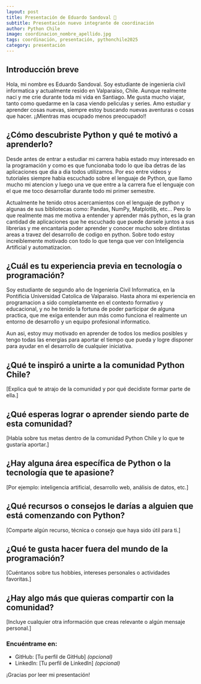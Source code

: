 ```yaml
---
layout: post
title: Presentación de Eduardo Sandoval 🎉
subtitle: Presentación nuevo integrante de coordinación
author: Python Chile
image: coordinacion_nombre_apellido.jpg
tags: coordinación, presentación, pythonchile2025
category: presentación
---
```


## Introducción breve

Hola, mi nombre es Eduardo Sandoval. Soy estudiante de ingenieria civil informatica y actualmente resido en Valparaiso, Chile. Aunque realmente naci y me crie durante toda mi vida en Santiago. Me gusta mucho viajar, tanto como quedarme en la casa viendo peliculas y series. Amo estudiar y aprender cosas nuevas, siempre estoy buscando nuevas aventuras o cosas que hacer. ¡¡Mientras mas ocupado menos preocupado!!

## ¿Cómo descubriste Python y qué te motivó a aprenderlo?

Desde antes de entrar a estudiar mi carrera habia estado muy interesado en la programación y como es que funcionaba todo lo que iba detras de las aplicaciones que dia a dia todos utilizamos. Por eso entre videos y tutoriales siempre habia escuchado sobre el lenguaje de Python, que llamo mucho mi atencion y luego una ve que entre a la carrera fue el lenguaje con el que me toco desarrollar durante todo mi primer semestre.

Actualmente he tenido otros acercamientos con el lenguaje de python y algunas de sus bibliotecas como: Pandas, NumPy, Matplotlib, etc... Pero lo que realmente mas me motiva a entender y aprender más python, es la gran cantidad de aplicaciones que he escuchado que puede darsele juntos a sus librerias y me encantaria poder aprender y conocer mucho sobre dintistas areas a travez del desarrollo de codigo en python. Sobre todo estoy increiblemente motivado con todo lo que tenga que ver con Inteligencia Artificial y automatizacion.

## ¿Cuál es tu experiencia previa en tecnología o programación?

Soy estudiante de segundo año de Ingenieria Civil Informatica, en la Pontificia Universidad Catolica de Valparaiso. Hasta ahora mi experiencia en programacion a sido completamente en el contexto formativo y educacional, y no he tenido la fortuna de poder participar de alguna practica, que me exiga entender aun más como funciona el realmente un entorno de desarrollo y un equipo profesional informatico.

Aun asi, estoy muy motivado en aprender de todos los medios posibles y tengo todas las energias para aportar el tiempo que pueda y logre disponer para ayudar en el desarrollo de cualquier iniciativa.

## ¿Qué te inspiró a unirte a la comunidad Python Chile?

[Explica qué te atrajo de la comunidad y por qué decidiste formar parte de ella.]

## ¿Qué esperas lograr o aprender siendo parte de esta comunidad?

[Habla sobre tus metas dentro de la comunidad Python Chile y lo que te gustaría aportar.]

## ¿Hay alguna área específica de Python o la tecnología que te apasione?

[Por ejemplo: inteligencia artificial, desarrollo web, análisis de datos, etc.]

## ¿Qué recursos o consejos le darías a alguien que está comenzando con Python?

[Comparte algún recurso, técnica o consejo que haya sido útil para ti.]

## ¿Qué te gusta hacer fuera del mundo de la programación?

[Cuéntanos sobre tus hobbies, intereses personales o actividades favoritas.]

## ¿Hay algo más que quieras compartir con la comunidad?

[Incluye cualquier otra información que creas relevante o algún mensaje personal.]

### Encuéntrame en:

- GitHub: [Tu perfil de GitHub] *(opcional)*
- LinkedIn: [Tu perfil de LinkedIn] *(opcional)*

¡Gracias por leer mi presentación!